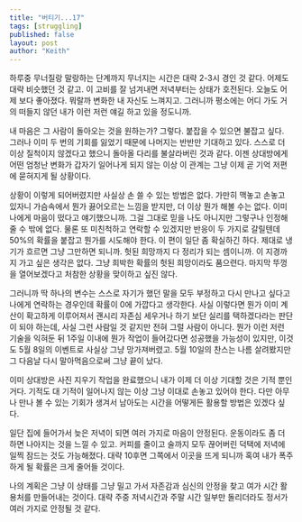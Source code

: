 ```yaml
---
title: "버티기...17"
tags: [struggling]
published: false
layout: post
author: "Keith"
---
```


하루중 무너질랑 말랑하는 단계까지 무너지는 시간은 대략 2-3시 경인 것 같다. 어제도 대략 비슷했던 것 같고. 이 고비를 잘 넘겨내면 저녁부터는 상태가 호전된다. 오늘도 어제 보다 좋아졌다. 뭐랄까 변화한 내 자신도 느껴지고. 그러니까 평소에는 어디 가도 거의 떠들지 않던 내가 이런 저런 얘길 하고 있을 정도니까.

내 마음은 그 사람이 돌아오는 것을 원하는가? 그렇다. 붙잡을 수 있으면 불잡고 싶다. 그러나 이미 두 번의 기회를 잃었기 때문에 나머지는 반반만 기대하고 있다. 스스로 더 이상 질척이지 않겠다고 했으니 돌아올 다리를 불살라버린 것과 같다. 이젠 상대방에게 어떤 엄청난 변화가 갑자기 일어나게 되지 않는 이상 이 관계는 그냥 이제 곧 기억 저편에 묻혀지게 될 상황이다. 

상황이 이렇게 되어버렸지만 사실상 손 쓸 수 있는 방법은 없다. 가만히 맥놓고 손놓고 있자니 가슴속에서 뭔가 끓어오르는 느낌을 받지만, 더 이상 뭔가 해볼 수는 없다. 이미 나에게 마음이 떴다고 얘기했으니까. 그걸 그대로 믿을 나도 아니지만 그렇구나 인정해줄 수 밖에 없다. 물론 또 미친척하고 연락할 수 있겠지만 반응이 두 가지로 갈릴텐데 50%의 확률을 붙잡고 뭔가를 시도해야 한다. 이 편이 일단 좀 확실하긴 하다. 제대로 냉기가 흐르면 그냥 그만하면 되니까. 헛된 희망까지 다 정리가 되는 셈이니까. 이 지경까지 가고 싶은 생각은 없다. 그냥 희박한 확률의 헛된 희망이라도 품으련다. 마지막 뚜껑을 열어보겠다고 처참한 상황을 맞이하고 싶진 않다.

그러니까 딱 하나의 변수는 스스로 자기가 했던 말을 모두 부정하고 다시 만나고 싶다고 나에게 연락하는 경우인데 확률이 0에 가깝다고 생각한다. 사실 이렇다면 뭔가 이미 계산이 확고하게 이루어져서 괜시리 자존심 세우거나 하기 보단 실리를 택하겠다라는 판단이 되야 하는데, 사실 그런 사람일 것 같지만 전혀 그럴 사람이 아니다. 뭔가 이런 저런 기술을 익혀둔 뒤 1주일 이내에 뭔가 작업이 들어갔다면 성공했을 가능성이 있지만, 이것도 5월 8일의 이벤트로 사실상 그냥 망가져버렸고. 5월 10일의 찬스는 나름 살려봤지만 그 다음날 다시 말아먹음으로써 그냥 끝이 났다. 

이미 상대방은 사진 지우기 작업을 완료했으니 내가 이제 더 이상 기대할 것은 기적 뿐인 거다. 기적도 대 기적이 일어나지 않는 이상 그냥 이대로 손놓고 있어야 한다. 다만 아무나 만나 볼 수 있는 기회가 생겨서 남아도는 시간을 어떻게든 활용할 방법은 있겠다 싶다. 

일단 집에 들어가서 늦은 저녁이 되면 여러 가지로 마음이 안정된다. 운동이라도 좀 더 하면 나아지는 것을 느낄 수 있고. 커피를 줄이고 술까지 모두 끊어버린 덕택에 저녁에 일찍 잠드는 것도 가능해졌다. 대략 10후면 그쪽에서 이곳을 뜨게 되니까 혹여 내가 폭주하게 될 확률은 크게 줄어들 것이다. 

나의 계획은 그냥 이 상태를 그냥 밀고 가서 자존감과 심신의 안정을 찾고 여가 시간 활용처를 만들어내는 것이다. 대략 주중 저녁시간과 주말 시간 일부만 돌리더라도 정서가 여러 가지로 안정될 것 같다.

